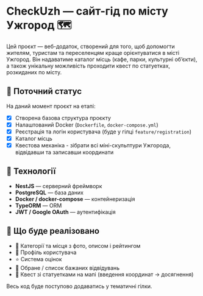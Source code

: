 # CheckUzh — сайт-гід по місту Ужгород 🗺️

Цей проєкт — веб-додаток, створений для того, щоб допомогти жителям, туристам та переселенцям краще орієнтуватися в місті Ужгород. Він надаватиме каталог місць (кафе, парки, культурні об’єкти), а також
унікальну можливість проходити квест по статуетках, розкиданих по місту.

## 📌 Поточний статус

На даний момент проєкт на етапі:
- [x] Створена базова структура проєкту
- [x] Налаштований Docker (`Dockerfile`, `docker-compose.yml`)
- [x] Реєстрація та логін користувача (буде у гілці `feature/registration`)
- [x] Каталог місць 
- [x] Квестова механіка - зібрати всі міні-скульптури Ужгорода, відвідавши та записавши координати

## 🧱 Технології

- **NestJS** — серверний фреймворк
- **PostgreSQL** — база даних
- **Docker / docker-compose** — контейнеризація
- **TypeORM** — ORM
- **JWT / Google OAuth** — аутентифікація

## 🧭 Що буде реалізовано

- 📁 Категорії та місця з фото, описом і рейтингом
- 👤 Профіль користувача
- ⭐ Система оцінок
- 📌 Обране / список бажаних відвідувань
- 🧩 Квест зі статуетками на мапі (введення координат → досягнення)

Весь код буде поступово додаватись у тематичні гілки.

